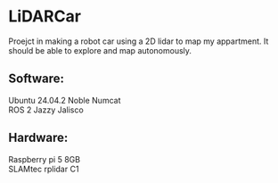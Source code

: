 # LiDARCar
Proejct in making a robot car using a 2D lidar to map my appartment. It should be able to explore and map autonomously.<br />

## Software:
Ubuntu 24.04.2 Noble Numcat<br />
ROS 2 Jazzy Jalisco

## Hardware:
Raspberry pi 5 8GB<br />
SLAMtec rplidar C1
